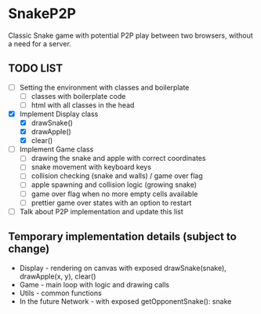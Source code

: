 # SnakeP2P

Classic Snake game with potential P2P play between two browsers, without a need for a server.

## TODO LIST

- [ ] Setting the environment with classes and boilerplate
  - [ ] classes with boilerplate code
  - [ ] html with all classes in the head

- [x] Implement Display class
  - [x] drawSnake() 
  - [x] drawApple()
  - [x] clear()

- [ ] Implement Game class
  - [ ] drawing the snake and apple with correct coordinates
  - [ ] snake movement with keyboard keys
  - [ ] collision checking (snake and walls) / game over flag
  - [ ] apple spawning and collision logic (growing snake) 
  - [ ] game over flag when no more empty cells available
  - [ ] prettier game over states with an option to restart

- [ ] Talk about P2P implementation and update this list

## Temporary implementation details (subject to change)
- Display - rendering on canvas with exposed drawSnake(snake), drawApple(x, y), clear()
- Game - main loop with logic and drawing calls
- Utils - common functions
- In the future Network - with exposed getOpponentSnake(): snake
